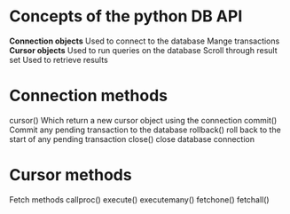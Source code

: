 # Concepts of the python DB API

**Connection objects**
Used to connect to the database
Mange transactions
**Cursor objects**
Used to run queries on the database
Scroll through result set
Used to retrieve results

# Connection methods

cursor()
Which return a new cursor object using the connection
commit()
Commit any pending transaction to the database
rollback()
roll back to the start of any pending transaction
close()
close database connection

# Cursor methods

Fetch methods
callproc()
execute()
executemany()
fetchone()
fetchall()